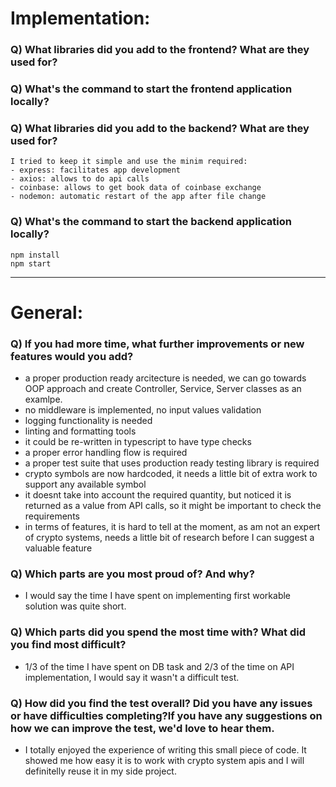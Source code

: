 # Implementation:

### Q) What libraries did you add to the frontend? What are they used for?

### Q) What's the command to start the frontend application locally?

### Q) What libraries did you add to the backend? What are they used for?
    I tried to keep it simple and use the minim required: 
    - express: facilitates app development
    - axios: allows to do api calls
    - coinbase: allows to get book data of coinbase exchange
    - nodemon: automatic restart of the app after file change

### Q) What's the command to start the backend application locally?
    npm install
    npm start
---

# General:

### Q) If you had more time, what further improvements or new features would you add?
- a proper production ready arcitecture is needed, we can go towards OOP approach and create Controller, Service, Server classes as an examlpe. 
- no middleware is implemented, no input values validation
- logging functionality is needed
- linting and formatting tools
- it could be re-written in typescript to have type checks
- a proper error handling flow is required
- a proper test suite that uses production ready testing library is required
- crypto symbols are now hardcoded, it needs a little bit of extra  work to support any available symbol
- it doesnt take into account the required quantity, but noticed it is returned as a value from API calls, so it might be important to check the requirements
- in terms of features, it is hard to tell at the moment, as am not an expert of crypto systems, needs a little bit of research before I can suggest a valuable feature

### Q) Which parts are you most proud of? And why?
- I would say the time I have spent on implementing first workable solution was quite short. 

### Q) Which parts did you spend the most time with? What did you find most difficult?
- 1/3 of the time I have spent on DB task and 2/3 of the time on API implementation, I would say it wasn't a difficult test.

### Q) How did you find the test overall? Did you have any issues or have difficulties completing?If you have any suggestions on how we can improve the test, we'd love to hear them.
- I totally enjoyed the experience of writing this small piece of code. It showed me how easy it is to work with crypto system apis and I will definitelly reuse it in my side project.
